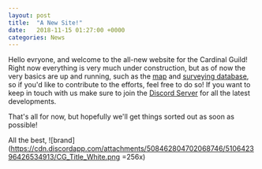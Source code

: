 ```yaml
---
layout: post
title:  "A New Site!"
date:   2018-11-15 01:27:00 +0000
categories: News
---
```

Hello evryone, and welcome to the all-new website for the Cardinal Guild!
Right now everything is very much under construction, but as of now the very basics are up and running, such as the [map][web-map] and [surveying database][surveyors-link], so if you'd like to contribute to the efforts, feel free to do so! If you want to keep in touch with us make sure to join the [Discord Server](https://discord.gg/ezjfcY4) for all the latest developments.

That's all for now, but hopefully we'll get things sorted out as soon as possible!

All the best,
![brand](https://cdn.discordapp.com/attachments/508462804702068746/510642396426534913/CG_Title_White.png =256x)

[web-map]: https://map.cardinalguild.com
[surveyors-link]: https://surveyor.cardinalguild.com
